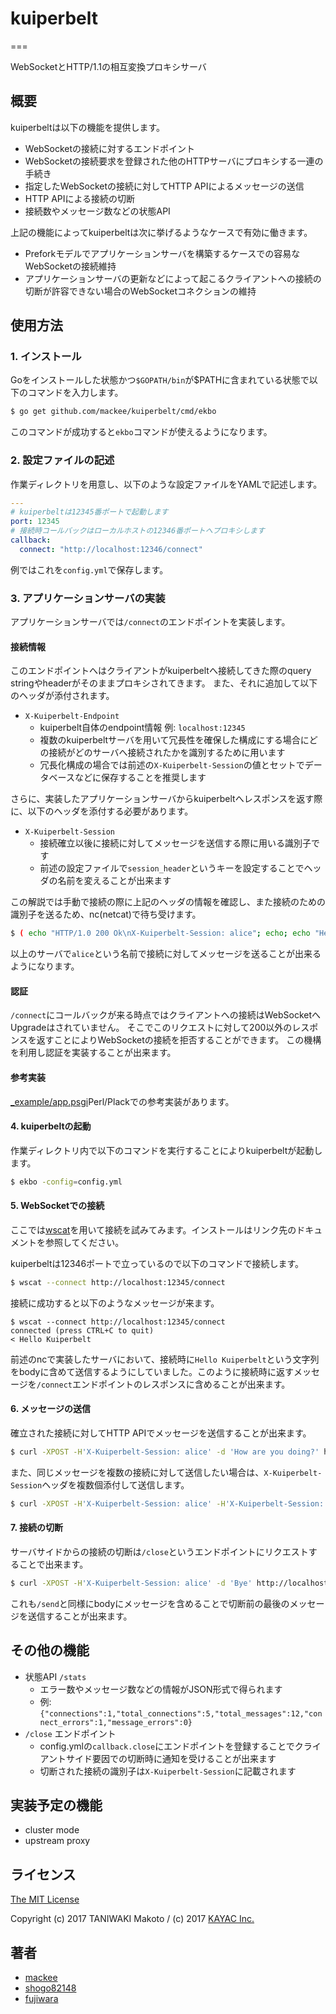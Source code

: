 # kuiperbelt
===

WebSocketとHTTP/1.1の相互変換プロキシサーバ

## 概要

kuiperbeltは以下の機能を提供します。

* WebSocketの接続に対するエンドポイント
* WebSocketの接続要求を登録された他のHTTPサーバにプロキシする一連の手続き
* 指定したWebSocketの接続に対してHTTP APIによるメッセージの送信
* HTTP APIによる接続の切断
* 接続数やメッセージ数などの状態API

上記の機能によってkuiperbeltは次に挙げるようなケースで有効に働きます。

* Preforkモデルでアプリケーションサーバを構築するケースでの容易なWebSocketの接続維持
* アプリケーションサーバの更新などによって起こるクライアントへの接続の切断が許容できない場合のWebSocketコネクションの維持

## 使用方法

### 1. インストール

Goをインストールした状態かつ`$GOPATH/bin`が$PATHに含まれている状態で以下のコマンドを入力します。

```sh
$ go get github.com/mackee/kuiperbelt/cmd/ekbo
```

このコマンドが成功すると`ekbo`コマンドが使えるようになります。

### 2. 設定ファイルの記述

作業ディレクトリを用意し、以下のような設定ファイルをYAMLで記述します。

```yaml
---
# kuiperbeltは12345番ポートで起動します
port: 12345
# 接続時コールバックはローカルホストの12346番ポートへプロキシします
callback:
  connect: "http://localhost:12346/connect"
```

例ではこれを`config.yml`で保存します。

### 3. アプリケーションサーバの実装

アプリケーションサーバでは`/connect`のエンドポイントを実装します。

#### 接続情報

このエンドポイントへはクライアントがkuiperbeltへ接続してきた際のquery stringやheaderがそのままプロキシされてきます。
また、それに追加して以下のヘッダが添付されます。

* `X-Kuiperbelt-Endpoint`
  * kuiperbelt自体のendpoint情報 例: `localhost:12345`
  * 複数のkuiperbeltサーバを用いて冗長性を確保した構成にする場合にどの接続がどのサーバへ接続されたかを識別するために用います
  * 冗長化構成の場合では前述の`X-Kuiperbelt-Session`の値とセットでデータベースなどに保存することを推奨します

さらに、実装したアプリケーションサーバからkuiperbeltへレスポンスを返す際に、以下のヘッダを添付する必要があります。

* `X-Kuiperbelt-Session`
  * 接続確立以後に接続に対してメッセージを送信する際に用いる識別子です
  * 前述の設定ファイルで`session_header`というキーを設定することでヘッダの名前を変えることが出来ます

この解説では手動で接続の際に上記のヘッダの情報を確認し、また接続のための識別子を送るため、nc(netcat)で待ち受けます。

```sh
$ ( echo "HTTP/1.0 200 Ok\nX-Kuiperbelt-Session: alice"; echo; echo "Hello Kuiperbelt" ) | nc -l 12346
```

以上のサーバで`alice`という名前で接続に対してメッセージを送ることが出来るようになります。

#### 認証

`/connect`にコールバックが来る時点ではクライアントへの接続はWebSocketへUpgradeはされていません。
そこでこのリクエストに対して200以外のレスポンスを返すことによりWebSocketの接続を拒否することができます。
この機構を利用し認証を実装することが出来ます。

#### 参考実装

[_example/app.psgi](https://github.com/mackee/kuiperbelt/blob/master/_example/app.psgi)Perl/Plackでの参考実装があります。

#### 4. kuiperbeltの起動

作業ディレクトリ内で以下のコマンドを実行することによりkuiperbeltが起動します。

```sh
$ ekbo -config=config.yml
```

#### 5. WebSocketでの接続

ここでは[wscat](https://github.com/websockets/wscat)を用いて接続を試みてみます。インストールはリンク先のドキュメントを参照してください。

kuiperbeltは12346ポートで立っているので以下のコマンドで接続します。

```sh
$ wscat --connect http://localhost:12345/connect
```

接続に成功すると以下のようなメッセージが来ます。

```
$ wscat --connect http://localhost:12345/connect
connected (press CTRL+C to quit)
< Hello Kuiperbelt
```

前述のncで実装したサーバにおいて、接続時に`Hello Kuiperbelt`という文字列をbodyに含めて送信するようにしていました。このように接続時に返すメッセージを`/connect`エンドポイントのレスポンスに含めることが出来ます。

#### 6. メッセージの送信

確立された接続に対してHTTP APIでメッセージを送信することが出来ます。

```sh
$ curl -XPOST -H'X-Kuiperbelt-Session: alice' -d 'How are you doing?' http://localhost:12345/send
```

また、同じメッセージを複数の接続に対して送信したい場合は、`X-Kuiperbelt-Session`ヘッダを複数個添付して送信します。

```sh
$ curl -XPOST -H'X-Kuiperbelt-Session: alice' -H'X-Kuiperbelt-Session: bob' -d 'How are you doing?' http://localhost:12345/send
```

#### 7. 接続の切断

サーバサイドからの接続の切断は`/close`というエンドポイントにリクエストすることで出来ます。

```sh
$ curl -XPOST -H'X-Kuiperbelt-Session: alice' -d 'Bye' http://localhost:12345/close
```

これも`/send`と同様にbodyにメッセージを含めることで切断前の最後のメッセージを送信することが出来ます。

## その他の機能

* 状態API `/stats`
  * エラー数やメッセージ数などの情報がJSON形式で得られます
  * 例: `{"connections":1,"total_connections":5,"total_messages":12,"connect_errors":1,"message_errors":0}`
* `/close` エンドポイント
  * config.ymlの`callback.close`にエンドポイントを登録することでクライアントサイド要因での切断時に通知を受けることが出来ます
  * 切断された接続の識別子は`X-Kuiperbelt-Session`に記載されます

## 実装予定の機能

* cluster mode
* upstream proxy

## ライセンス

[The MIT License](https://github.com/mackee/kuiperbelt/blob/master/LICENCE)

Copyright (c) 2017 TANIWAKI Makoto / (c) 2017 [KAYAC Inc.](https://github.com/kayac)

## 著者

* [mackee](https://github.com/mackee)
* [shogo82148](https://github.com/shogo82148)
* [fujiwara](https://github.com/fujiwara)

